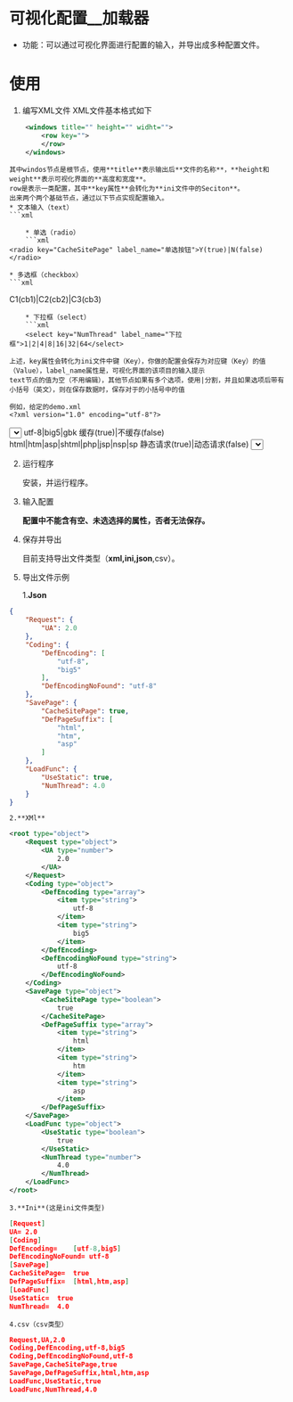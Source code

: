 # 可视化配置__加载器
- 功能：可以通过可视化界面进行配置的输入，并导出成多种配置文件。

# 使用
1. 编写XML文件
	XML文件基本格式如下
	<?xml version="1.0" encoding="utf-8"?>
```xml
	<windows title="" height="" widht="">
		<row key="">
		</row>
	</windows>
```

	其中windos节点是根节点，使用**title**表示输出后**文件的名称**，**height和weight**表示可视化界面的**高度和宽度**。
	row是表示一类配置，其中**key属性**会转化为**ini文件中的Seciton**。
	出来两个两个基础节点，通过以下节点实现配置输入。
	* 文本输入（text）
	```xml
<text key="DefEncodingNoFound" label_name="文本框"></text>
```
	* 单选（radio）
	```xml
<radio key="CacheSitePage" label_name="单选按钮">Y(true)|N(false)</radio>
```
	* 多选框（checkbox）
	```xml
<checkbox key="DefPageSuffix" label_name="多选框">C1(cb1)|C2(cb2)|C3(cb3)</checkbox>	
```
	* 下拉框（select）
	```xml
	<select key="NumThread" label_name="下拉框">1|2|4|8|16|32|64</select>
```
	
	上述，key属性会转化为ini文件中键（Key），你做的配置会保存为对应键（Key）的值（Value），label_name属性是，可视化界面的该项目的输入提示
	text节点的值为空（不用编辑），其他节点如果有多个选项，使用|分割，并且如果选项后带有小括号（英文），则在保存数据时，保存对于的小括号中的值
	
	例如，给定的demo.xml
	<?xml version="1.0" encoding="utf-8"?>
<windows title="演示配置" height="550" widht="500">
	<row key="Request">
		<select key="UA" label_name="UA选择">随机生成(1)|来源于文件(2)</select>
	</row>
	<row key="Coding">
		<checkbox key="DefEncoding" label_name="默认使用编码">utf-8|big5|gbk</checkbox>
		<text key="DefEncodingNoFound" label_name="编码不确定，强制使用"></text>
	</row>
	<row key="SavePage">
		<radio key="CacheSitePage" label_name="是否缓存网页">缓存(true)|不缓存(false)</radio>
		<checkbox key="DefPageSuffix" label_name="允许缓存的网页后缀">html|htm|asp|shtml|php|jsp|nsp|sp</checkbox>
	</row>
	<row key="LoadFunc">
		<radio key="UseStatic" label_name="静态请求">静态请求(true)|动态请求(false)</radio>
		<select key="NumThread" label_name="请求线程数量">1|2|4|8|16|32|64l</select>
	</row>
</windows>

2. 运行程序

	安装，并运行程序。
3. 输入配置

	**配置中不能含有空、未选选择的属性，否者无法保存。**
4. 保存并导出

	目前支持导出文件类型（**xml,ini,json**,csv）。
5. 导出文件示例

	1.**Json**
```json
{
    "Request": {
        "UA": 2.0
    },
    "Coding": {
        "DefEncoding": [
            "utf-8",
            "big5"
        ],
        "DefEncodingNoFound": "utf-8"
    },
    "SavePage": {
        "CacheSitePage": true,
        "DefPageSuffix": [
            "html",
            "htm",
            "asp"
        ]
    },
    "LoadFunc": {
        "UseStatic": true,
        "NumThread": 4.0
    }
}
```
	2.**XMl**
```xml
<root type="object">
	<Request type="object">
		<UA type="number">
			2.0
		</UA>
	</Request>
	<Coding type="object">
		<DefEncoding type="array">
			<item type="string">
				utf-8
			</item>
			<item type="string">
				big5
			</item>
		</DefEncoding>
		<DefEncodingNoFound type="string">
			utf-8
		</DefEncodingNoFound>
	</Coding>
	<SavePage type="object">
		<CacheSitePage type="boolean">
			true
		</CacheSitePage>
		<DefPageSuffix type="array">
			<item type="string">
				html
			</item>
			<item type="string">
				htm
			</item>
			<item type="string">
				asp
			</item>
		</DefPageSuffix>
	</SavePage>
	<LoadFunc type="object">
		<UseStatic type="boolean">
			true
		</UseStatic>
		<NumThread type="number">
			4.0
		</NumThread>
	</LoadFunc>
</root>
```
	3.**Ini**(这是ini文件类型)
```json
[Request]
UA=	2.0
[Coding]
DefEncoding=	[utf-8,big5]
DefEncodingNoFound=	utf-8
[SavePage]
CacheSitePage=	true
DefPageSuffix=	[html,htm,asp]
[LoadFunc]
UseStatic=	true
NumThread=	4.0
```
	4.csv（csv类型）
```json
Request,UA,2.0
Coding,DefEncoding,utf-8,big5
Coding,DefEncodingNoFound,utf-8
SavePage,CacheSitePage,true
SavePage,DefPageSuffix,html,htm,asp
LoadFunc,UseStatic,true
LoadFunc,NumThread,4.0
```






















